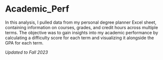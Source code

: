 # Academic_Perf
In this analysis, I pulled data from my personal degree planner Excel sheet, containing information on courses, grades, and credit hours across multiple terms. The objective was to gain insights into my academic performance by calculating a difficulty score for each term and visualizing it alongside the GPA for each term. 

*Updated to Fall 2023*
